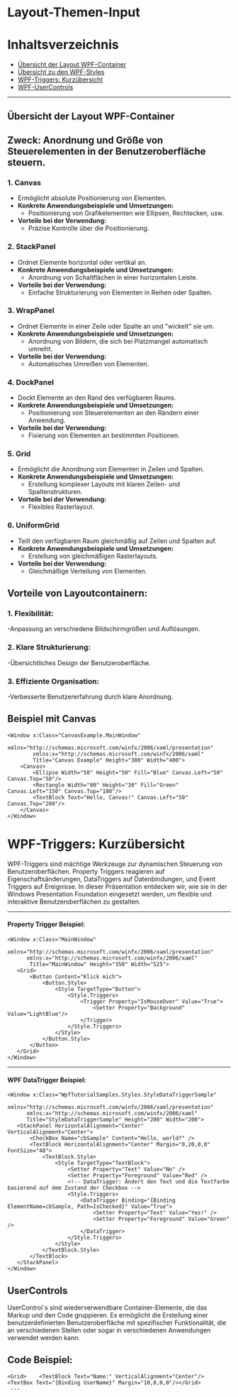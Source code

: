 # Layout-Themen-Input

# Inhaltsverzeichnis
- [Übersicht der Layout WPF-Container](#übersicht-der-layout-wpf-container)
- [Übersicht zu den WPF-Styles](#übersicht-zu-den-wpf-styles)
- [WPF-Triggers: Kurzübersicht](#wpf-triggers)
- [WPF-UserControls](#wpf-usercontrols)

---

## Übersicht der Layout WPF-Container
Zweck: Anordnung und Größe von Steuerelementen in der Benutzeroberfläche steuern.
--
### 1. Canvas
   - Ermöglicht absolute Positionierung von Elementen.
   - **Konkrete Anwendungsbeispiele und Umsetzungen:**
     - Positionierung von Grafikelementen wie Ellipsen, Rechtecken, usw.
   - **Vorteile bei der Verwendung:**
     - Präzise Kontrolle über die Positionierung.

### 2. StackPanel
   - Ordnet Elemente horizontal oder vertikal an.
   - **Konkrete Anwendungsbeispiele und Umsetzungen:**
     - Anordnung von Schaltflächen in einer horizontalen Leiste.
   - **Vorteile bei der Verwendung:**
     - Einfache Strukturierung von Elementen in Reihen oder Spalten.

### 3. WrapPanel
   - Ordnet Elemente in einer Zeile oder Spalte an und "wickelt" sie um.
   - **Konkrete Anwendungsbeispiele und Umsetzungen:**
     - Anordnung von Bildern, die sich bei Platzmangel automatisch umreiht.
   - **Vorteile bei der Verwendung:**
     - Automatisches Umreißen von Elementen.

### 4. DockPanel
   - Dockt Elemente an den Rand des verfügbaren Raums.
   - **Konkrete Anwendungsbeispiele und Umsetzungen:**
     - Positionierung von Steuerelementen an den Rändern einer Anwendung.
   - **Vorteile bei der Verwendung:**
     - Fixierung von Elementen an bestimmten Positionen.

### 5. Grid
   - Ermöglicht die Anordnung von Elementen in Zeilen und Spalten.
   - **Konkrete Anwendungsbeispiele und Umsetzungen:**
     - Erstellung komplexer Layouts mit klaren Zeilen- und Spaltenstrukturen.
   - **Vorteile bei der Verwendung:**
     - Flexibles Rasterlayout.

### 6. UniformGrid
   - Teilt den verfügbaren Raum gleichmäßig auf Zeilen und Spalten auf.
   - **Konkrete Anwendungsbeispiele und Umsetzungen:**
     - Erstellung von gleichmäßigen Rasterlayouts.
   - **Vorteile bei der Verwendung:**
     - Gleichmäßige Verteilung von Elementen.

Vorteile von Layoutcontainern:
--
### 1. Flexibilität:

-Anpassung an verschiedene Bildschirmgrößen und Auflösungen.
### 2. Klare Strukturierung:

-Übersichtliches Design der Benutzeroberfläche.
### 3. Effiziente Organisation:

-Verbesserte Benutzererfahrung durch klare Anordnung.

## Beispiel mit Canvas

```xaml
<Window x:Class="CanvasExample.MainWindow"
        xmlns="http://schemas.microsoft.com/winfx/2006/xaml/presentation"
        xmlns:x="http://schemas.microsoft.com/winfx/2006/xaml"
        Title="Canvas Example" Height="300" Width="400">
    <Canvas>
        <Ellipse Width="50" Height="50" Fill="Blue" Canvas.Left="50" Canvas.Top="50"/>
        <Rectangle Width="80" Height="30" Fill="Green" Canvas.Left="150" Canvas.Top="100"/>
        <TextBlock Text="Hello, Canvas!" Canvas.Left="50" Canvas.Top="200"/>
    </Canvas>
</Window>
```

# WPF-Triggers: Kurzübersicht

WPF-Triggers sind mächtige Werkzeuge zur dynamischen Steuerung von Benutzeroberflächen. Property Triggers reagieren auf Eigenschaftsänderungen, DataTriggers auf Datenbindungen, und Event Triggers auf Ereignisse. In dieser Präsentation entdecken wir, wie sie in der Windows Presentation Foundation eingesetzt werden, um flexible und interaktive Benutzeroberflächen zu gestalten.

---

#### Property Trigger Beispiel:

```xaml
<Window x:Class="MainWindow"
      xmlns="http://schemas.microsoft.com/winfx/2006/xaml/presentation"
      xmlns:x="http://schemas.microsoft.com/winfx/2006/xaml"
       Title="MainWindow" Height="350" Width="525">
   <Grid>
       <Button Content="Klick mich">
           <Button.Style>
               <Style TargetType="Button">
                   <Style.Triggers>
                       <Trigger Property="IsMouseOver" Value="True">
                           <Setter Property="Background" Value="LightBlue"/>
                       </Trigger>
                   </Style.Triggers>
               </Style>
           </Button.Style>
       </Button>
   </Grid>
</Window>
```

---

#### WPF DataTrigger Beispiel:

```xaml
<Window x:Class="WpfTutorialSamples.Styles.StyleDataTriggerSample"
      xmlns="http://schemas.microsoft.com/winfx/2006/xaml/presentation"
      xmlns:x="http://schemas.microsoft.com/winfx/2006/xaml"
      Title="StyleDataTriggerSample" Height="200" Width="200">
   <StackPanel HorizontalAlignment="Center" VerticalAlignment="Center">
       <CheckBox Name="cbSample" Content="Hello, world?" />
       <TextBlock HorizontalAlignment="Center" Margin="0,20,0,0" FontSize="48">
           <TextBlock.Style>
               <Style TargetType="TextBlock">
                   <Setter Property="Text" Value="No" />
                   <Setter Property="Foreground" Value="Red" />
                   <!-- DataTrigger: Ändert den Text und die Textfarbe basierend auf dem Zustand der Checkbox -->
                   <Style.Triggers>
                       <DataTrigger Binding="{Binding ElementName=cbSample, Path=IsChecked}" Value="True">
                           <Setter Property="Text" Value="Yes!" />
                           <Setter Property="Foreground" Value="Green" />
                       </DataTrigger>
                   </Style.Triggers>
               </Style>
           </TextBlock.Style>
       </TextBlock>
   </StackPanel>
</Window>
```

UserControls
---
UserControl`s sind wiederverwendbare Container-Elemente, die das Markup und den Code gruppieren.
Es ermöglicht die Erstellung einer benutzerdefinierten Benutzeroberfläche mit spezifischer Funktionalität, die an verschiedenen Stellen oder sogar in verschiedenen Anwendungen verwendet werden kann.

Code Beispiel:
--
```xaml
<Grid>    <TextBlock Text="Name:" VerticalAlignment="Center"/>    <TextBox Text="{Binding UserName}" Margin="10,0,0,0"/></Grid>
 ---
